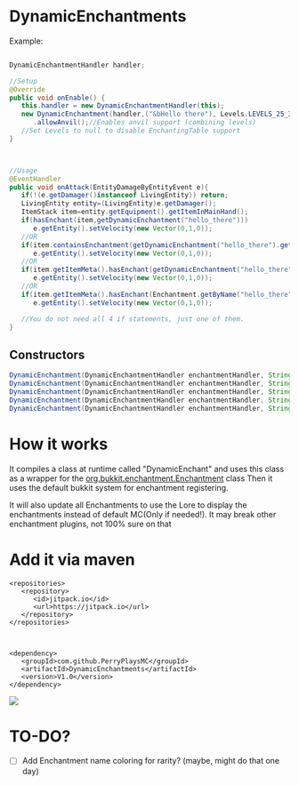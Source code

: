 # DynamicEnchantments

Example:
```java

DynamicEnchantmentHandler handler;

//Setup
@Override
public void onEnable() {
   this.handler = new DynamicEnchantmentHandler(this);
   new DynamicEnchantment(handler,("&bHello there"), Levels.LEVELS_25_30, 5, 1)
      .allowAnvil();//Enables anvil support (combining levels)
   //Set Levels to null to disable EnchantingTable support
}



//Usage
@EventHandler 
public void onAttack(EntityDamageByEntityEvent e){
   if(!(e.getDamager()instanceof LivingEntity)) return;
   LivingEntity entity=(LivingEntity)e.getDamager();
   ItemStack item=entity.getEquipment().getItemInMainHand();
   if(hasEnchant(item,getDynamicEnchantment("hello_there")))
      e.getEntity().setVelocity(new Vector(0,1,0));
   //OR
   if(item.containsEnchantment(getDynamicEnchantment("hello_there").getEnchantment()))
      e.getEntity().setVelocity(new Vector(0,1,0));
   //OR
   if(item.getItemMeta().hasEnchant(getDynamicEnchantment("hello_there").getEnchantment()))
      e.getEntity().setVelocity(new Vector(0,1,0));
   //OR
   if(item.getItemMeta().hasEnchant(Enchantment.getByName("hello_there")))
      e.getEntity().setVelocity(new Vector(0,1,0));

   //You do not need all 4 if statements, just one of them.
}


```

## Constructors

```java
DynamicEnchantment(DynamicEnchantmentHandler enchantmentHandler, String name, int maxLevel, float chance, Enchantment... conflicts)
DynamicEnchantment(DynamicEnchantmentHandler enchantmentHandler, String name, Levels levels, int maxLevel, float chance, Enchantment... conflicts)
DynamicEnchantment(DynamicEnchantmentHandler enchantmentHandler, String name, Levels levels, int maxLevel, float chance, EnchantTarget target, Enchantment... conflicts)
DynamicEnchantment(DynamicEnchantmentHandler enchantmentHandler, String name, Levels levels, int maxLevel, float chance, EnchantTarget target, boolean isTreasure, Enchantment... conflicts)
DynamicEnchantment(DynamicEnchantmentHandler enchantmentHandler, String name, Levels levels, int maxLevel, float chance, EnchantTarget target, boolean isTreasure, boolean isCursed, Enchantment... conflicts)
```

# How it works
It compiles a class at runtime called "DynamicEnchant" and uses this class as a wrapper for the [org.bukkit.enchantment.Enchantment](https://hub.spigotmc.org/javadocs/bukkit/org/bukkit/enchantments/Enchantment.html) class
Then it uses the default bukkit system for enchantment registering.

It will also update all Enchantments to use the Lore to display the enchantments instead of default MC(Only if needed!). It may break other enchantment plugins, not 100% sure on that

# Add it via maven
```maven
<repositories>
   <repository>
      <id>jitpack.io</id>
      <url>https://jitpack.io</url>
   </repository>
</repositories>



<dependency>
   <groupId>com.github.PerryPlaysMC</groupId>
   <artifactId>DynamicEnchantments</artifactId>
   <version>V1.0</version>
</dependency>
```
[![](https://jitpack.io/v/PerryPlaysMC/DynamicEnchantments.svg)](https://jitpack.io/#PerryPlaysMC/DynamicEnchantments)

# TO-DO?
- [ ] Add Enchantment name coloring for rarity? (maybe, might do that one day)
